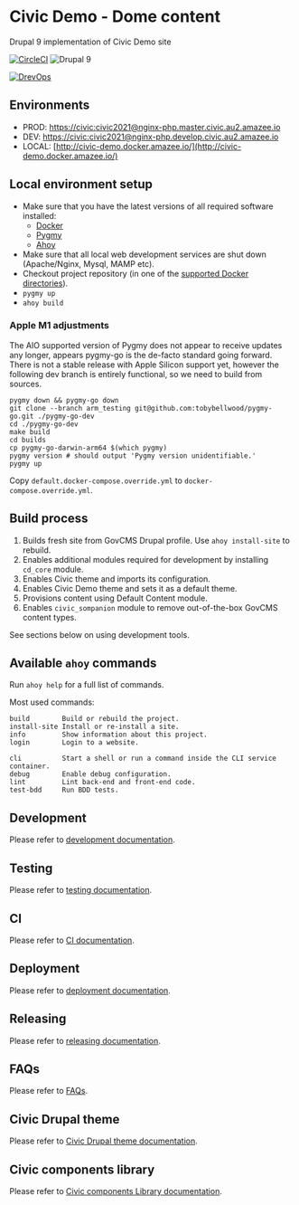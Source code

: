 # Civic Demo - Dome content
Drupal 9 implementation of Civic Demo site

[![CircleCI](https://circleci.com/gh/salsadigitalauorg/civic/tree/develop.svg?style=svg&circle-token=abf9bde8507c968b4de120552682aa925d979256)](https://circleci.com/gh/salsadigitalauorg/civic/tree/develop)
![Drupal 9](https://img.shields.io/badge/Drupal-9-blue.svg)


[//]: # (DO NOT REMOVE THE BADGE BELOW. IT IS USED BY DREVOPS TO TRACK INTEGRATION)

[![DrevOps](https://img.shields.io/badge/DrevOps-9.x-blue.svg)](https://github.com/drevops/drevops/tree/9.x)

## Environments

- PROD: [https://civic:civic2021@nginx-php.master.civic.au2.amazee.io](https://civic:civic2021@nginx-php.master.civic.au2.amazee.io)
- DEV: [https://civic:civic2021@nginx-php.develop.civic.au2.amazee.io](https://civic:civic2021@nginx-php.develop.civic.au2.amazee.io)
- LOCAL: [http://civic-demo.docker.amazee.io/](http://civic-demo.docker.amazee.io/)

## Local environment setup

- Make sure that you have the latest versions of all required software installed:
  - [Docker](https://www.docker.com/)
  - [Pygmy](https://pygmy.readthedocs.io/)
  - [Ahoy](https://github.com/ahoy-cli/ahoy)
- Make sure that all local web development services are shut down (Apache/Nginx, Mysql, MAMP etc).
- Checkout project repository (in one of the [supported Docker directories](https://docs.docker.com/docker-for-mac/osxfs/#access-control)).
- `pygmy up`
- `ahoy build`

### Apple M1 adjustments

The AIO supported version of Pygmy does not appear to receive updates any longer,
appears pygmy-go is the de-facto standard going forward. There is not a stable
release with Apple Silicon support yet, however the following dev branch is
entirely functional, so we need to build from sources.

```
pygmy down && pygmy-go down
git clone --branch arm_testing git@github.com:tobybellwood/pygmy-go.git ./pygmy-go-dev
cd ./pygmy-go-dev
make build
cd builds
cp pygmy-go-darwin-arm64 $(which pygmy)
pygmy version # should output 'Pygmy version unidentifiable.'
pygmy up
```

Copy `default.docker-compose.override.yml` to `docker-compose.override.yml`.

## Build process

1. Builds fresh site from GovCMS Drupal profile. Use `ahoy install-site` to rebuild.
2. Enables additional modules required for development by installing `cd_core` module.
3. Enables Civic theme and imports its configuration.
4. Enables Civic Demo theme and sets it as a default theme.
5. Provisions content using Default Content module.
6. Enables `civic_sompanion` module to remove out-of-the-box GovCMS content types.

See sections below on using development tools.

## Available `ahoy` commands

Run `ahoy help` for a full list of commands.

Most used commands:

    build        Build or rebuild the project.
    install-site Install or re-install a site.
    info         Show information about this project.
    login        Login to a website.

    cli          Start a shell or run a command inside the CLI service container.
    debug        Enable debug configuration.
    lint         Lint back-end and front-end code.
    test-bdd     Run BDD tests.

## Development
Please refer to [development documentation](DEVELOPMENT.md).

## Testing
Please refer to [testing documentation](TESTING.md).

## CI
Please refer to [CI documentation](CI.md).

## Deployment
Please refer to [deployment documentation](DEPLOYMENT.md).

## Releasing
Please refer to [releasing documentation](RELEASING.md).

## FAQs
Please refer to [FAQs](FAQs.md).

## Civic Drupal theme
Please refer to [Civic Drupal theme documentation](docroot/themes/custom/civic/docs/introduction.md).

## Civic components library
Please refer to [Civic components Library documentation](docroot/themes/custom/civic/civic-library/docs/introduction.md).
